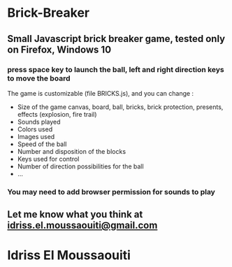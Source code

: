 # Brick-Breaker
## Small Javascript brick breaker game, tested only on Firefox, Windows 10
### press space key to launch the ball, left and right direction keys to move the board 

The game is customizable (file BRICKS.js), and you can change :
 - Size of the game canvas, board, ball, bricks, brick protection, presents, effects (explosion, fire trail)
 - Sounds played 
 - Colors used
 - Images used
 - Speed of the ball
 - Number and disposition of the blocks
 - Keys used for control
 - Number of direction possibilities for the ball 
 - ...

### You may need to add browser permission for sounds to play
## Let me know what you think at idriss.el.moussaouiti@gmail.com
# Idriss El Moussaouiti 
